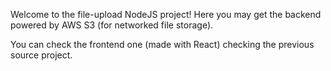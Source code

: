 Welcome to the file-upload NodeJS project! Here you may get the backend powered by AWS S3 (for networked file storage).

You can check the frontend one (made with React) checking the previous source project.
